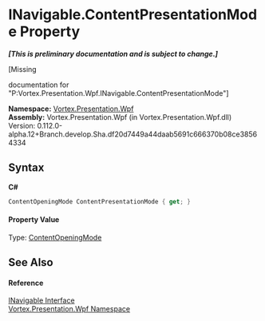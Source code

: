 # INavigable.ContentPresentationMode Property 
 _**\[This is preliminary documentation and is subject to change.\]**_

\[Missing <summary> documentation for "P:Vortex.Presentation.Wpf.INavigable.ContentPresentationMode"\]

**Namespace:**&nbsp;<a href="N_Vortex_Presentation_Wpf.md">Vortex.Presentation.Wpf</a><br />**Assembly:**&nbsp;Vortex.Presentation.Wpf (in Vortex.Presentation.Wpf.dll) Version: 0.112.0-alpha.12+Branch.develop.Sha.df20d7449a44daab5691c666370b08ce38564334

## Syntax

**C#**<br />
``` C#
ContentOpeningMode ContentPresentationMode { get; }
```


#### Property Value
Type: <a href="T_Vortex_Presentation_Wpf_ContentOpeningMode.md">ContentOpeningMode</a>

## See Also


#### Reference
<a href="T_Vortex_Presentation_Wpf_INavigable.md">INavigable Interface</a><br /><a href="N_Vortex_Presentation_Wpf.md">Vortex.Presentation.Wpf Namespace</a><br />